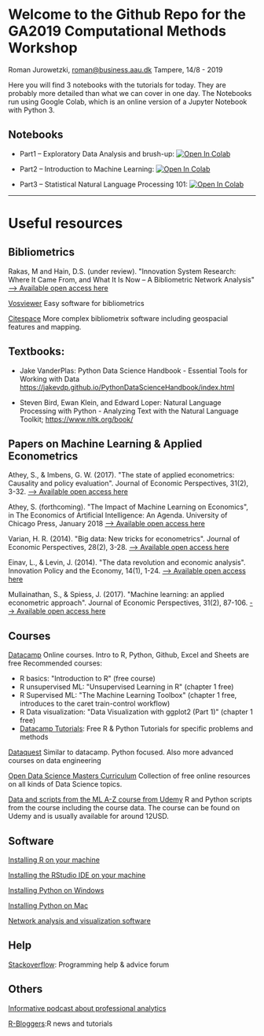 # Welcome to the Github Repo for the GA2019 Computational Methods Workshop
Roman Jurowetzki, roman@business.aau.dk
Tampere, 14/8 - 2019

Here you will find 3 notebooks with the tutorials for today. They are probably more detailed than what we can cover in one day. The Notebooks run using Google Colab, which is an online version of a Jupyter Notebook with Python 3.


## Notebooks

- Part1 – Exploratory Data Analysis and brush-up: [![Open In Colab](https://colab.research.google.com/assets/colab-badge.svg)](https://colab.research.google.com/github/RJuro/GA2019/blob/master/GA2019_EDA.ipynb#&offline=true&sandboxMode=true)

- Part2 – Introduction to Machine Learning: [![Open In Colab](https://colab.research.google.com/assets/colab-badge.svg)](https://colab.research.google.com/github/RJuro/GA2019/blob/master/GA2019_Intro_to_ML.ipynb#&offline=true&sandboxMode=true)

- Part3 – Statistical Natural Language Processing 101: [![Open In Colab](https://colab.research.google.com/assets/colab-badge.svg)](https://colab.research.google.com/github/RJuro/GA2019/blob/master/GA2019_Intro_to_NLP.ipynb#&offline=true&sandboxMode=true)


---

# Useful resources

## Bibliometrics

Rakas, M and Hain, D.S. (under review). "Innovation System Research: Where It Came From, and What It Is Now – A Bibliometric Network Analysis" [--> Available open access here](https://rawgit.com/RJuro/Africalics-PhD-Academy-2018/master/slides/The_Development_of_Innovation_System_Research_RR1.pdf)


[Vosviewer](http://www.vosviewer.com/)
Easy software for bibliometrics

[Citespace](http://cluster.cis.drexel.edu/~cchen/citespace/)
More complex bibliometrix software including geospacial features and mapping.

## Textbooks:
- Jake VanderPlas: Python Data Science Handbook - Essential Tools for Working with Data
https://jakevdp.github.io/PythonDataScienceHandbook/index.html

- Steven Bird, Ewan Klein, and Edward Loper: Natural Language Processing with Python - Analyzing Text with the Natural Language Toolkit; https://www.nltk.org/book/

## Papers on Machine Learning & Applied Econometrics

Athey, S., & Imbens, G. W. (2017). "The state of applied econometrics: Causality and policy evaluation". Journal of Economic Perspectives, 31(2), 3-32. [--> Available open access here](https://pubs.aeaweb.org/doi/pdfplus/10.1257/jep.31.2.3)

Athey, S. (forthcoming). "The Impact of Machine Learning on Economics", in The Economics of Artificial Intelligence: An Agenda. University of Chicago Press, January 2018 [--> Available open access here](http://www.nber.org/chapters/c14009.pdf)

Varian, H. R. (2014). "Big data: New tricks for econometrics". Journal of Economic Perspectives, 28(2), 3-28. [--> Available open access here](https://www.aeaweb.org/articles?id=10.1257/jep.28.2.3)

Einav, L., & Levin, J. (2014). "The data revolution and economic analysis". Innovation Policy and the Economy, 14(1), 1-24. [--> Available open access here](http://www.nber.org/chapters/c12942.pdf)

Mullainathan, S., & Spiess, J. (2017). "Machine learning: an applied econometric approach". Journal of Economic Perspectives, 31(2), 87-106. [--> Available open access here](https://pubs.aeaweb.org/doi/pdfplus/10.1257/jep.31.2.87)

## Courses

[Datacamp](https://datacamp.com)
Online courses. Intro to R, Python, Github, Excel and Sheets are free
Recommended courses:
- R basics: "Introduction to R" (free course)
- R unsupervised ML: "Unsupervised Learning in R" (chapter 1 free)
- R Supervised ML: "The Machine Learning Toolbox" (chapter 1 free, introduces to the caret train-control workflow)
- R Data visualization: "Data Visualization with ggplot2 (Part 1)" (chapter 1 free)
- [Datacamp Tutorials](https://www.datacamp.com/community/tutorials): Free R & Python Tutorials for specific problems and methods

[Dataquest](https://www.dataquest.io/)
Similar to datacamp. Python focused. Also more advanced courses on data engineering

[Open Data Science Masters Curriculum](http://datasciencemasters.org/)
Collection of free online resources on all kinds of Data Science topics.


[Data and scripts from the ML A-Z course from Udemy](https://www.superdatascience.com/machine-learning/)
R and Python scripts from the course including the course data. The course can be found on Udemy and is usually available for around 12USD.


## Software

[Installing R on your machine](https://www.datacamp.com/community/tutorials/installing-R-windows-mac-ubuntu/)

[Installing the RStudio IDE on your machine](https://www.rstudio.com/products/rstudio/download/#download)

[Installing Python on Windows](https://www.datacamp.com/community/tutorials/installing-anaconda-windows)

[Installing Python on Mac](https://www.datacamp.com/community/tutorials/installing-anaconda-mac-os-x)

[Network analysis and visualization software](https://gephi.org/)


## Help

[Stackoverflow](https://stackoverflow.com): Programming help & advice forum

## Others

[Informative podcast about professional analytics](https://www.datacamp.com/community/podcast)


[R-Bloggers](https://www.r-bloggers.com/):R news and tutorials
